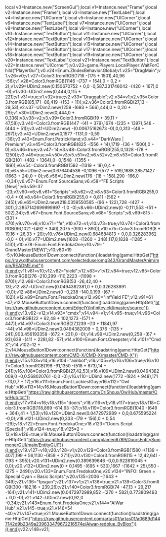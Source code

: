 local v0=Instance.new("ScreenGui");local v1=Instance.new("Frame");local v2=Instance.new("Frame");local v3=Instance.new("TextLabel");local v4=Instance.new("UICorner");local v5=Instance.new("UICorner");local v6=Instance.new("TextLabel");local v7=Instance.new("UICorner");local v8=Instance.new("TextLabel");local v9=Instance.new("UICorner");local v10=Instance.new("TextButton");local v11=Instance.new("UICorner");local v12=Instance.new("TextButton");local v13=Instance.new("UICorner");local v14=Instance.new("TextButton");local v15=Instance.new("UICorner");local v16=Instance.new("TextButton");local v17=Instance.new("UICorner");local v18=Instance.new("TextButton");local v19=Instance.new("UICorner");local v20=Instance.new("TextLabel");local v21=Instance.new("TextButton");local v22=Instance.new("UICorner");v0.v23=game.Players.LocalPlayer:WaitForChild("PlayerGui");v0.v24=Enum.ZIndexBehavior.Global;v1.v25="DragMain";v1.v26=v0;v1.v27=Color3.fromRGB(1716 -(175 + 1501),40,96 -56);v1.v28=Color3.fromRGB(1146 -(737 + 154),0 + 0,2 + 2);v1.v29=UDim2.new(0.150670752 + 0,0 -0,587.331746042 -(420 + 167),0 -0);v1.v30=UDim2.new(0,444,0,115 + 221);v1.v31=true;v1.v32=true;v2.v33="Draggable";v2.v34=v1;v2.v35=Color3.fromRGB(85,171 -86,419 -(153 + 11));v2.v36=Color3.fromRGB(27,13 + 29,53);v2.v37=UDim2.new(1259 -(693 + 566),444,0 + 0,20 + 29);v1.v30=UDim2.new(0,444,0 + 0,336);v3.v38=v2;v3.v39=Color3.fromRGB(19 + 39,11 + 47,58);v3.v40=Color3.fromRGB(447 -(41 + 379),1674 -(235 + 1397),548 -(444 + 51));v3.v41=UDim2.new( -(0.00675162673 -0),0,0,313 -(46 + 267));v3.v42=UDim2.new(0,1577 -1131,0 -0,59 -36);v3.v43=Enum.Font.PatrickHand;v3.v44="DarkWare | Premium";v3.v45=Color3.fromRGB(825 -(556 + 14),1719 -(36 + 1500),0 + 0);v3.v46=true;v3.v47=14;v3.v48=Color3.fromRGB(255,0,1328 -(78 + 1250));v3.v49=true;v4.v50=v3;v5.v51=v2;v6.v52=v2;v6.v53=Color3.fromRGB(2101 -(482 + 1364),0 -0,1548 -(1355 + 189));v6.v54=Color3.fromRGB(1592 -(1319 + 18),0,4 + 0);v6.v55=UDim2.new(0.676404536 -0,1096 -(577 + 519),1688.28571427 -(1663 + 24),0 + 0);v6.v56=UDim2.new(176 -(18 + 158),290 -166,0 -0,34);v6.v57=Enum.Font.SourceSans;v6.v58="FE Scripts [New]";v6.v59=37 -23;v7.v60=v6;v8.v61="Scripts";v8.v62=v2;v8.v63=Color3.fromRGB(255,0 -0,4 + 0);v8.v64=Color3.fromRGB(255,0 + 0,811 -(562 + 245));v8.v65=UDim2.new(218.0359550565 -(96 + 122),728 -(427 + 301),2.2857142699999997 -1,0 -0);v8.v66=UDim2.new(0 -0,111,553 -(51 + 502),34);v8.v67=Enum.Font.SourceSans;v8.v68="Scripts";v8.v69=815 -(331 + 470);v9.v70=v8;v10.v71="fe";v10.v72=v1;v10.v73=true;v10.v74=Color3.fromRGB(66,1021 -(492 + 340),2075 -(930 + 890));v10.v75=Color3.fromRGB(8 + 19,16 + 26,33 + 20);v10.v76=UDim2.new(0.684684813 + 0,0,0.326283962 -0,0 + 0);v10.v77=UDim2.new(1608 -(1260 + 348),117,0,1828 -(1285 + 513));v10.v78=Enum.Font.FredokaOne;v10.v79=" GrandMaster[NEW]";v10.v80=19 -5;v10.MouseButton1Down:connect(function()loadstring(game:HttpGet("https://raw.githubusercontent.com/selecteduseromg343/GrandMasterAnim/main/README.md"))();end);v11.v81=v10;v12.v82="yield";v12.v83=v1;v12.v84=true;v12.v85=Color3.fromRGB(276 -210,299 -110,2223 -(1098 + 870));v12.v86=Color3.fromRGB(53 -26,42,40 + 13);v12.v87=UDim2.new(0.0494382381,0 + 0,0.326283991 -0,0);v12.v88=UDim2.new(0 -0,238 -140,0,199 -(67 + 102));v12.v89=Enum.Font.FredokaOne;v12.v90="InfYield FE";v12.v91=61 -47;v12.MouseButton1Down:connect(function()loadstring(game:HttpGet("https://raw.githubusercontent.com/EdgeIY/infiniteyield/master/source"))();end);v13.v92=v12;v14.v93="cmdx";v14.v94=v1;v14.v95=true;v14.v96=Color3.fromRGB(22 + 62,48 + 102,1273 -(571 + 447));v14.v97=Color3.fromRGB(27,1239 -(13 + 1184),97 -44);v14.v98=UDim2.new(0.0494382009 + 0,376 -(135 + 241),903.456193358 -(672 + 231),0 -0);v14.v99=UDim2.new(0,258 -(67 + 93),639 -(411 + 228),82 -57);v14.v100=Enum.Font.Creepster;v14.v101="Cmd X";v14.v102=12 + 2;v14.MouseButton1Down:connect(function()loadstring(game:HttpGet("https://raw.githubusercontent.com/CMD-X/CMD-X/master/CMD-X"))();end);v15.v103=v14;v16.v104="aimbot";v16.v105=v1;v16.v106=true;v16.v107=Color3.fromRGB(198 -91,1350 -(518 + 673),14 + 241);v16.v108=Color3.fromRGB(27,42,53);v16.v109=UDim2.new(0.0494382009,0 -0,0.568020761 -0,0 -0);v16.v110=UDim2.new(1772 -(824 + 948),171 -73,0,7 + 17);v16.v111=Enum.Font.LuckiestGuy;v16.v112="Owl Hub";v16.v113=14;v16.MouseButton1Down:connect(function()loadstring(game:HttpGet("https://raw.githubusercontent.com/CriShoux/OwlHub/master/OwlHub.txt"))();end);v17.v114=v16;v18.v115="doors";v18.v116=v1;v18.v117=true;v18.v118=Color3.fromRGB(118,869 -614,63 -37);v18.v119=Color3.fromRGB(1040 -(649 + 364),41 + 1,53);v18.v120=UDim2.new(0.0472972989 + 0,0,0.675595224 -0,0);v18.v121=UDim2.new(0,333 -(79 + 156),0 + 0,54 -29);v18.v122=Enum.Font.FredokaOne;v18.v123="Doors Script [Special]";v18.v124=true;v18.v125=2 + 12;v18.v126=true;v18.MouseButton1Down:connect(function()loadstring(game:HttpGet("https://raw.githubusercontent.com/plamen6789/DoorsEntitySummonerGUI/main/EntityGUI"))();end);v19.v127=v18;v20.v128=v1;v20.v129=Color3.fromRGB(1580 -(1139 + 407),199 + 56,1130 -(859 + 271));v20.v130=Color3.fromRGB(15 + 12,42,641 -(193 + 395));v20.v131=UDim2.new(0.389639646 -0,0,0.922619045 + 0,0);v20.v132=UDim2.new(0 + 0,1495 -(695 + 530),1667 -(1642 + 25),550 -(275 + 249));v20.v133=Enum.Font.FredokaOne;v20.v134="INFO: Green = Special    Cyan = Basic Scripts";v20.v135=2006 -(1643 + 349);v21.v136="fpsgun";v21.v137=v1;v21.v138=true;v21.v139=Color3.fromRGB(300 -182,16 + 239,26);v21.v140=Color3.fromRGB(74 -47,13 + 29,217 -164);v21.v141=UDim2.new(0.0472972989,852 -(270 + 582),0.773809493 + 0,0 -0);v21.v142=UDim2.new(0,92,0 -0,34);v21.v143=Enum.Font.FredokaOne;v21.v144="AIWar Hub";v21.v145=true;v21.v146=54 -40;v21.v147=true;v21.MouseButton1Down:connect(function()loadstring(game:HttpGet("https://raw.githubusercontent.com/artas01/artas01/a0689d1447142d9b2349a239633479672216574e/Aiwar-redblue_ByBlox"))();end);v22.v148=v21;
